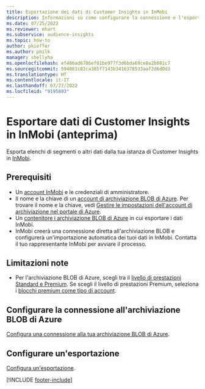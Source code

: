 ```yaml
---
title: Esportazione dei dati di Customer Insights in InMobi
description: Informazioni su come configurare la connessione e l'esportazione in InMobi.
ms.date: 07/25/2022
ms.reviewer: mhart
ms.subservice: audience-insights
ms.topic: how-to
author: pkieffer
ms.author: philk
manager: shellyha
ms.openlocfilehash: ef486ad6786ef01be977f3d6bda69ce8a2b081c7
ms.sourcegitcommit: 594081c82ca385f7143b3416378533aaf2d6d0d3
ms.translationtype: HT
ms.contentlocale: it-IT
ms.lasthandoff: 07/27/2022
ms.locfileid: "9195893"
---
```

# <a name="export-customer-insights-data-to-inmobi-preview"></a>Esportare dati di Customer Insights in InMobi (anteprima)

Esporta elenchi di segmenti o altri dati dalla tua istanza di Customer Insights in [InMobi](https://www.inmobi.com/).

## <a name="prerequisites"></a>Prerequisiti

- Un [account InMobi](https://www.inmobi.com/) e le credenziali di amministratore.
- Il nome e la chiave di un [account di archiviazione BLOB di Azure](/azure/storage/blobs/create-data-lake-storage-account). Per trovare il nome e la chiave, vedi [Gestire le impostazioni dell'account di archiviazione nel portale di Azure](/azure/storage/common/storage-account-manage).
- Un [contenitore i archiviazione BLOB di Azure](/azure/storage/blobs/storage-quickstart-blobs-portal#create-a-container) in cui esportare i dati InMobi.
- InMobi creerà una connessione diretta all'archiviazione BLOB e configurerà un'importazione automatica dei tuoi dati in InMobi. Contatta il tuo rappresentante InMobi per avviare il processo.

## <a name="known-limitations"></a>Limitazioni note

- Per l'archiviazione BLOB di Azure, scegli tra il [livello di prestazioni Standard e Premium](/azure/storage/blobs/storage-blob-performance-tiers). Se scegli il livello di prestazioni Premium, seleziona i [blocchi premium come tipo di account](/azure/storage/common/storage-account-overview#types-of-storage-accounts).

## <a name="set-up-connection-to-azure-blob-storage"></a>Configurare la connessione all'archiviazione BLOB di Azure

[Configura una connessione alla tua archiviazione BLOB di Azure](export-azure-blob-storage.md).

## <a name="configure-an-export"></a>Configurare un'esportazione

[Configura un'esportazione](export-azure-blob-storage.md#configure-an-export).

[!INCLUDE [footer-include](includes/footer-banner.md)]
